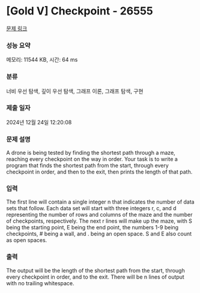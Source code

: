 # [Gold V] Checkpoint - 26555 

[문제 링크](https://www.acmicpc.net/problem/26555) 

### 성능 요약

메모리: 11544 KB, 시간: 64 ms

### 분류

너비 우선 탐색, 깊이 우선 탐색, 그래프 이론, 그래프 탐색, 구현

### 제출 일자

2024년 12월 24일 12:20:08

### 문제 설명

<p>A drone is being tested by finding the shortest path through a maze, reaching every checkpoint on the way in order. Your task is to write a program that finds the shortest path from the start, through every checkpoint in order, and then to the exit, then prints the length of that path.</p>

### 입력 

 <p>The first line will contain a single integer n that indicates the number of data sets that follow. Each data set will start with three integers r, c, and d representing the number of rows and columns of the maze and the number of checkpoints, respectively. The next r lines will make up the maze, with S being the starting point, E being the end point, the numbers 1-9 being checkpoints, # being a wall, and . being an open space. S and E also count as open spaces.</p>

### 출력 

 <p>The output will be the length of the shortest path from the start, through every checkpoint in order, and to the exit. There will be n lines of output with no trailing whitespace.</p>

